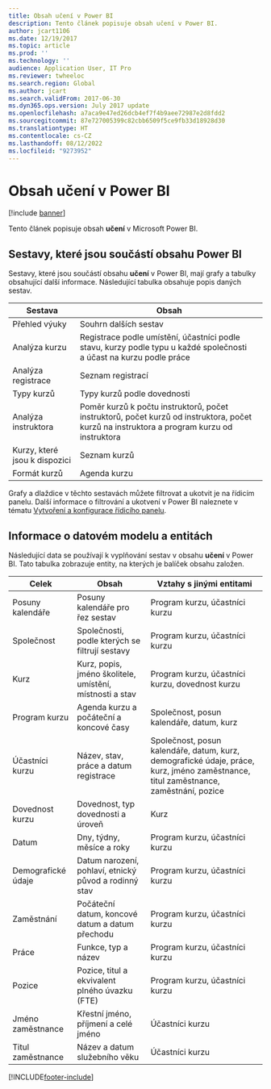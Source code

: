 ```yaml
---
title: Obsah učení v Power BI
description: Tento článek popisuje obsah učení v Power BI.
author: jcart1106
ms.date: 12/19/2017
ms.topic: article
ms.prod: ''
ms.technology: ''
audience: Application User, IT Pro
ms.reviewer: twheeloc
ms.search.region: Global
ms.author: jcart
ms.search.validFrom: 2017-06-30
ms.dyn365.ops.version: July 2017 update
ms.openlocfilehash: a7aca9e47ed26dcb4ef7f4b9aee72987e2d8fdd2
ms.sourcegitcommit: 87e727005399c82cbb6509f5ce9fb33d18928d30
ms.translationtype: HT
ms.contentlocale: cs-CZ
ms.lasthandoff: 08/12/2022
ms.locfileid: "9273952"
---
```

# <a name="learning-power-bi-content"></a>Obsah učení v Power BI

[!include [banner](../includes/banner.md)]

Tento článek popisuje obsah **učení** v Microsoft Power BI.

## <a name="reports-that-are-included-in-the-power-bi-content"></a>Sestavy, které jsou součástí obsahu Power BI

Sestavy, které jsou součástí obsahu **učení** v Power BI, mají grafy a tabulky obsahující další informace. Následující tabulka obsahuje popis daných sestav.

| Sestava                | Obsah |
|-----------------------|----------|
| Přehled výuky     | Souhrn dalších sestav |
| Analýza kurzu       | Registrace podle umístění, účastníci podle stavu, kurzy podle typu u každé společnosti a účast na kurzu podle práce |
| Analýza registrace | Seznam registrací |
| Typy kurzů          | Typy kurzů podle dovednosti |
| Analýza instruktora   | Poměr kurzů k počtu instruktorů, počet instruktorů, počet kurzů od instruktora, počet kurzů na instruktora a program kurzu od instruktora |
| Kurzy, které jsou k dispozici       | Seznam kurzů |
| Formát kurzů        | Agenda kurzu |

Grafy a dlaždice v těchto sestavách můžete filtrovat a ukotvit je na řídicím panelu. Další informace o filtrování a ukotvení v Power BI naleznete v tématu [Vytvoření a konfigurace řídicího panelu](https://powerbi.microsoft.com/guided-learning/powerbi-learning-4-2-create-configure-dashboards).

## <a name="understanding-the-data-model-and-entities"></a>Informace o datovém modelu a entitách

Následující data se používají k vyplňování sestav v obsahu **učení** v Power BI. Tato tabulka zobrazuje entity, na kterých je balíček obsahu založen.

| Celek           | Obsah                                                         | Vztahy s jinými entitami |
|------------------|------------------------------------------------------------------|-----------------------------------|
| Posuny kalendáře  | Posuny kalendáře pro řez sestav                                | Program kurzu, účastníci kurzu |
| Společnost          | Společnosti, podle kterých se filtrují sestavy                                   | Program kurzu, účastníci kurzu |
| Kurz           | Kurz, popis, jméno školitele, umístění, místnosti a stav | Program kurzu, účastníci kurzu, dovednost kurzu |
| Program kurzu    | Agenda kurzu a počáteční a koncové časy                          | Společnost, posun kalendáře, datum, kurz |
| Účastníci kurzu | Název, stav, práce a datum registrace                         | Společnost, posun kalendáře, datum, kurz, demografické údaje, práce, kurz, jméno zaměstnance, titul zaměstnance, zaměstnání, pozice |
| Dovednost kurzu     | Dovednost, typ dovednosti a úroveň                                     | Kurz |
| Datum             | Dny, týdny, měsíce a roky                                   | Program kurzu, účastníci kurzu |
| Demografické údaje     | Datum narození, pohlaví, etnický původ a rodinný stav         | Program kurzu, účastníci kurzu |
| Zaměstnání       | Počáteční datum, koncové datum a datum přechodu                        | Program kurzu, účastníci kurzu |
| Práce              | Funkce, typ a název                                        | Program kurzu, účastníci kurzu |
| Pozice         | Pozice, titul a ekvivalent plného úvazku (FTE)                  | Program kurzu, účastníci kurzu |
| Jméno zaměstnance    | Křestní jméno, příjmení a celé jméno                             | Účastníci kurzu |
| Titul zaměstnance   | Název a datum služebního věku                                         | Účastníci kurzu |


[!INCLUDE[footer-include](../../../includes/footer-banner.md)]
